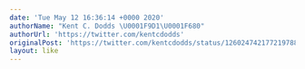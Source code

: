 ```yaml
---
date: 'Tue May 12 16:36:14 +0000 2020'
authorName: "Kent C. Dodds \U0001F9D1‍\U0001F680"
authorUrl: 'https://twitter.com/kentcdodds'
originalPost: 'https://twitter.com/kentcdodds/status/1260247421772197888'
layout: like
---
```

